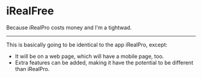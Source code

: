 # iRealFree
Because iRealPro costs money and I'm a tightwad.

<hr>

This is basically going to be identical to the app iRealPro, except:

- It will be on a web page, which will have a mobile page, too.
- Extra features can be added, making it have the potential to be different than iRealPro.
